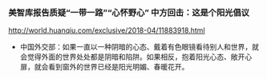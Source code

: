### 美智库报告质疑“一带一路”“心怀野心” 中方回击：这是个阳光倡议
http://world.huanqiu.com/exclusive/2018-04/11883918.html
- 中国外交部：如果一直以一种阴暗的心态、戴着有色眼镜看待别人和世界，就会觉得外面的世界处处都是阴暗和陷阱。如果相反，抱着阳光心态、敞开心扉，就会看到窗外的世界已经是阳光明媚、春暖花开。
